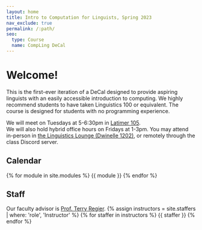 ```yaml
---
layout: home
title: Intro to Computation for Linguists, Spring 2023
nav_exclude: true
permalink: /:path/
seo:
  type: Course
  name: CompLing DeCal
---
```


# Welcome!
This is the first-ever iteration of a DeCal designed to provide aspiring linguists with an easily accessible introduction to computing. We highly recommend students to have taken Linguistics 100 or equivalent. The course is designed for students with no programming experience.

We will meet on Tuesdays at 5-6:30pm in [Latimer 105](https://goo.gl/maps/Pm1BaTQLF4zWsKRV9). 
<br>
We will also hold hybrid office hours on Fridays at 1-3pm. You may attend in-person in [the Linguistics Lounge (Dwinelle 1202)](https://goo.gl/maps/ijwJZkd7UjrLRtNU7), or remotely through the class Discord server.
## Calendar
{% for module in site.modules %}
{{ module }}
{% endfor %}
## Staff
Our faculty advisor is [Prof. Terry Regier](https://lclab.berkeley.edu/regier/).
{% assign instructors = site.staffers | where: 'role', 'Instructor' %}
{% for staffer in instructors %}
{{ staffer }}
{% endfor %}
